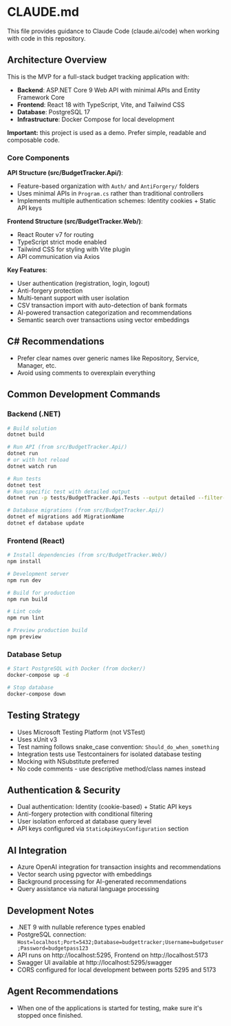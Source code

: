 # CLAUDE.md

This file provides guidance to Claude Code (claude.ai/code) when working with code in this repository.

## Architecture Overview

This is the MVP for a full-stack budget tracking application with:
- **Backend**: ASP.NET Core 9 Web API with minimal APIs and Entity Framework Core
- **Frontend**: React 18 with TypeScript, Vite, and Tailwind CSS
- **Database**: PostgreSQL 17
- **Infrastructure**: Docker Compose for local development

**Important:** this project is used as a demo. Prefer simple, readable and composable code.

### Core Components

**API Structure (src/BudgetTracker.Api/)**:
- Feature-based organization with `Auth/` and `AntiForgery/` folders
- Uses minimal APIs in `Program.cs` rather than traditional controllers
- Implements multiple authentication schemes: Identity cookies + Static API keys

**Frontend Structure (src/BudgetTracker.Web/)**:
- React Router v7 for routing
- TypeScript strict mode enabled
- Tailwind CSS for styling with Vite plugin
- API communication via Axios

**Key Features**:
- User authentication (registration, login, logout)
- Anti-forgery protection
- Multi-tenant support with user isolation
- CSV transaction import with auto-detection of bank formats
- AI-powered transaction categorization and recommendations
- Semantic search over transactions using vector embeddings

## C# Recommendations
- Prefer clear names over generic names like Repository, Service, Manager, etc.
- Avoid using comments to overexplain everything

## Common Development Commands

### Backend (.NET)
```bash
# Build solution
dotnet build

# Run API (from src/BudgetTracker.Api/)
dotnet run
# or with hot reload
dotnet watch run

# Run tests
dotnet test
# Run specific test with detailed output
dotnet run -p tests/BudgetTracker.Api.Tests --output detailed --filter-query "/path/to/test"

# Database migrations (from src/BudgetTracker.Api/)
dotnet ef migrations add MigrationName
dotnet ef database update
```

### Frontend (React)
```bash
# Install dependencies (from src/BudgetTracker.Web/)
npm install

# Development server
npm run dev

# Build for production
npm run build

# Lint code
npm run lint

# Preview production build
npm preview
```

### Database Setup
```bash
# Start PostgreSQL with Docker (from docker/)
docker-compose up -d

# Stop database
docker-compose down
```

## Testing Strategy

- Uses Microsoft Testing Platform (not VSTest)
- Uses xUnit v3
- Test naming follows snake_case convention: `Should_do_when_something`
- Integration tests use Testcontainers for isolated database testing
- Mocking with NSubstitute preferred
- No code comments - use descriptive method/class names instead

## Authentication & Security

- Dual authentication: Identity (cookie-based) + Static API keys
- Anti-forgery protection with conditional filtering
- User isolation enforced at database query level
- API keys configured via `StaticApiKeysConfiguration` section

## AI Integration

- Azure OpenAI integration for transaction insights and recommendations
- Vector search using pgvector with embeddings
- Background processing for AI-generated recommendations
- Query assistance via natural language processing

## Development Notes

- .NET 9 with nullable reference types enabled
- PostgreSQL connection: `Host=localhost;Port=5432;Database=budgettracker;Username=budgetuser;Password=budgetpass123`
- API runs on http://localhost:5295, Frontend on http://localhost:5173
- Swagger UI available at http://localhost:5295/swagger
- CORS configured for local development between ports 5295 and 5173

## Agent Recommendations

- When one of the applications is started for testing, make sure it's stopped once finished.